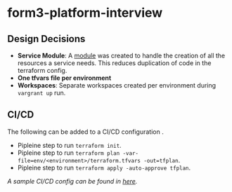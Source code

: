 # form3-platform-interview

## Design Decisions

* **Service Module**: A [module](tf/modules/service/README.md) was created to handle the creation of all the resources a service needs. This reduces duplication of code in the terraform config.
* **One tfvars file per environment**
* **Workspaces**: Separate workspaces created per environment during `vargrant up` run.

## CI/CD

The following can be added to a CI/CD configuration .

* Pipleine step to run `terraform init`.
* Pipleine step to run `terraform plan -var-file=env/<environment>/terraform.tfvars -out=tfplan`.
* Pipleine step to run `terraform apply -auto-approve tfplan`.

*A sample CI/CD config can be found in [here](.github/workflows/ci.yaml).*
